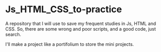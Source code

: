 # Js_HTML_CSS_to-practice

A repository that I will use to save my frequent studies in Js, HTML and CSS. So, there are some wrong and poor scripts, and a good code, just search.

I'll make a project like a portifolium to store the mini projects.
